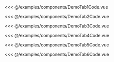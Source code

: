 <!--
 * @Description: 无
 * @Author: Sue
 * @Date: 2020-09-22 14:26:18
 * @LastEditors: Sue
 * @LastEditTime: 2020-10-13 15:58:44
-->
<DemoBlock title="Tab" desc="默认">
   <DemoTab1 />

<template slot="codeDesc">
默认Tab，左对齐
</template>

  <highlight-code slot="code" lang="vue">

<<< @/examples/components/DemoTab1Code.vue

  </highlight-code>
</DemoBlock>
<DemoBlock title="Tab" desc="两端留白对齐">
   <DemoTab2 />

<template slot="codeDesc">
对齐方式：space-around，当元素宽度大于父级容器，会自动滚动<br>
底部边框：no-border 为 false，显示底部边框
</template>

  <highlight-code slot="code" lang="vue">

<<< @/examples/components/DemoTab2Code.vue

  </highlight-code>
</DemoBlock>
<DemoBlock title="Tab" desc="滚动">
   <DemoTab3 />

<template slot="codeDesc">
内容超出自动滚动
</template>

  <highlight-code slot="code" lang="vue">

<<< @/examples/components/DemoTab3Code.vue

  </highlight-code>
</DemoBlock>
<DemoBlock title="Tab" desc="自定义滚动条">
   <DemoTab4 />

<template slot="codeDesc">
通过插槽 bar 自定义滚动条<br>
auto-bar-width 滚动条宽度自适应元素宽度<br>
add-width 可以增加滚动条宽度
</template>

  <highlight-code slot="code" lang="vue">

<<< @/examples/components/DemoTab4Code.vue

  </highlight-code>
</DemoBlock>
<DemoBlock title="Tab" desc="自定义元素">
   <DemoTab5 />

<template slot="codeDesc">
通过默认插槽可以自定义元素DOM，插槽抛出 label 和 active 两个参数
</template>

  <highlight-code slot="code" lang="vue">

<<< @/examples/components/DemoTab5Code.vue

  </highlight-code>
</DemoBlock>
<DemoBlock title="Tab" desc="自定义元素，超出滚动">
   <DemoTab6 />

  <highlight-code slot="code" lang="vue">

<<< @/examples/components/DemoTab6Code.vue

  </highlight-code>
</DemoBlock>

<DemoTable title="参数" :tableBody="tableBody" :tableHead="tableHead"/>
<DemoTable title="Slots" :tableBody="slotBody" :tableHead="slotHead"/>

<script>
  export default {
    data() {
      return {
        //表头为字符串，写法和md一样，中间以`|`间隔就行
        tableHead: `参数 | 说明 | 类型 | 可选值 | 默认值`,
        //表格数据为数组，其中每一项为字符串，代表每一行要展示的数据，写法也和md一样，中间以`|`间隔就行
        tableBody: [
          `value/v-model | value | Number,String | - | -`,
          `list | 列表 | Array,Object | - | -`,
          `disabled | 是否可操作 | Boolean | - | -`,
          `props | 字段名定义 | Object | - | {value:'id',
                                            label:'label'}`,
          `noBorder | 底部边框 | Boolean | - |  true`,
          `direction | 对齐方式 | String | justify-content值 |  flex-start`,
          `noBar | 是否显示滚动条 | Boolean | - |  -`,
          `autoBarWidth | 滚动条宽度自适应 | Boolean | - |  -`,
          `width | 滚动条宽度 | Number | - |  30`,
          `addWidth | 滚动条加宽 | Number | - |  0`,
        ],     
        //表头为字符串，写法和md一样，中间以`|`间隔就行
        slotHead: `插槽名 | 说明 | 参数 `,
        //表格数据为数组，其中每一项为字符串，代表每一行要展示的数据，写法也和md一样，中间以`|`间隔就行
        slotBody: [
          `默认插槽(default) | Tab标签自定义 | label,active`,
          `bar | 底部滚动条| -`,
        ],
      }
    },

  }
</script>
